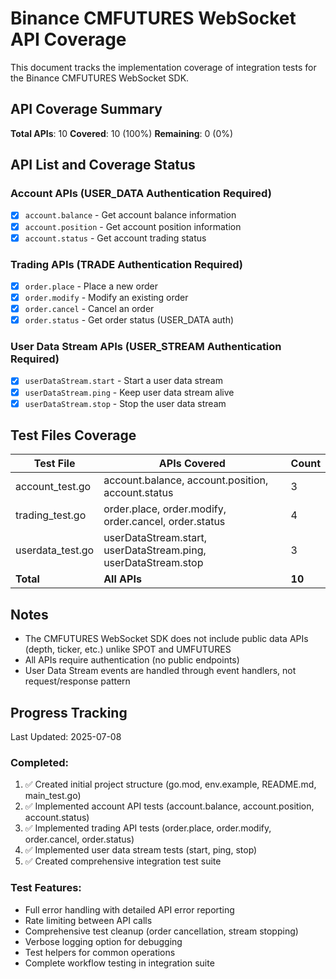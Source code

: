 # Binance CMFUTURES WebSocket API Coverage

This document tracks the implementation coverage of integration tests for the Binance CMFUTURES WebSocket SDK.

## API Coverage Summary

**Total APIs**: 10
**Covered**: 10 (100%)
**Remaining**: 0 (0%)

## API List and Coverage Status

### Account APIs (USER_DATA Authentication Required)
- [x] `account.balance` - Get account balance information
- [x] `account.position` - Get account position information  
- [x] `account.status` - Get account trading status

### Trading APIs (TRADE Authentication Required)
- [x] `order.place` - Place a new order
- [x] `order.modify` - Modify an existing order
- [x] `order.cancel` - Cancel an order
- [x] `order.status` - Get order status (USER_DATA auth)

### User Data Stream APIs (USER_STREAM Authentication Required)
- [x] `userDataStream.start` - Start a user data stream
- [x] `userDataStream.ping` - Keep user data stream alive
- [x] `userDataStream.stop` - Stop the user data stream

## Test Files Coverage

| Test File | APIs Covered | Count |
|-----------|--------------|-------|
| account_test.go | account.balance, account.position, account.status | 3 |
| trading_test.go | order.place, order.modify, order.cancel, order.status | 4 |
| userdata_test.go | userDataStream.start, userDataStream.ping, userDataStream.stop | 3 |
| **Total** | **All APIs** | **10** |

## Notes

- The CMFUTURES WebSocket SDK does not include public data APIs (depth, ticker, etc.) unlike SPOT and UMFUTURES
- All APIs require authentication (no public endpoints)
- User Data Stream events are handled through event handlers, not request/response pattern

## Progress Tracking

Last Updated: 2025-07-08

### Completed:
1. ✅ Created initial project structure (go.mod, env.example, README.md, main_test.go)
2. ✅ Implemented account API tests (account.balance, account.position, account.status)
3. ✅ Implemented trading API tests (order.place, order.modify, order.cancel, order.status)
4. ✅ Implemented user data stream tests (start, ping, stop)
5. ✅ Created comprehensive integration test suite

### Test Features:
- Full error handling with detailed API error reporting
- Rate limiting between API calls
- Comprehensive test cleanup (order cancellation, stream stopping)
- Verbose logging option for debugging
- Test helpers for common operations
- Complete workflow testing in integration suite